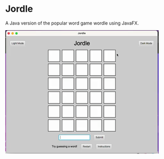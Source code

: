 # Jordle
A Java version of the popular word game wordle using JavaFX.

![](https://github.com/cjponnala/Jordle/blob/main/Misc/gif.gif)
